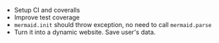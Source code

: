 - Setup CI and coveralls
- Improve test coverage
- `mermaid.init` should throw exception, no need to call `mermaid.parse`
- Turn it into a dynamic website. Save user's data.
